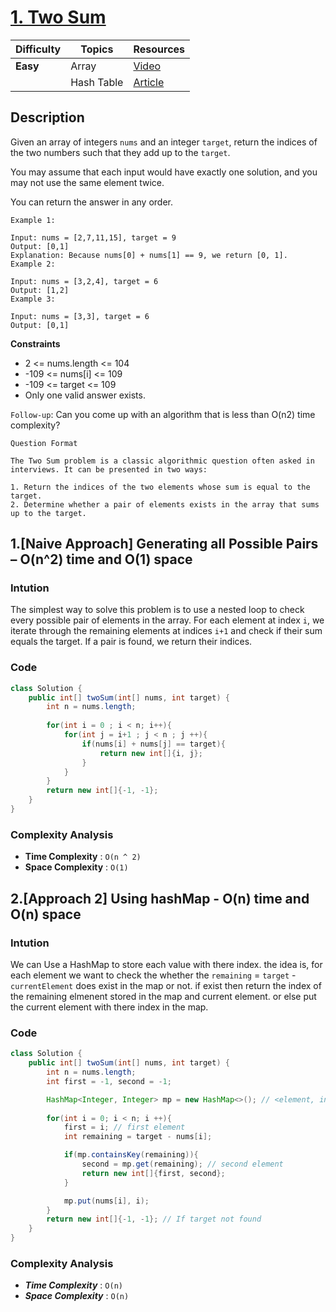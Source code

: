 # [1. Two Sum](https://leetcode.com/problems/two-sum/)

| Difficulty | Topics     | Resources       |
| ---------- | ---------- | ----------------|
| **Easy**   | Array      |  [Video](https://youtu.be/UXDSeD9mN-k?si=ULNNEIo6nuXMvMrw)  |
|            | Hash Table |  [Article](https://www.geeksforgeeks.org/check-if-pair-with-given-sum-exists-in-array/) |

## Description

Given an array of integers `nums` and an integer `target`, return the indices of the two numbers such that they add up to the `target`.

You may assume that each input would have exactly one solution, and you may not use the same element twice.

You can return the answer in any order.

```
Example 1:

Input: nums = [2,7,11,15], target = 9
Output: [0,1]
Explanation: Because nums[0] + nums[1] == 9, we return [0, 1].
Example 2:

Input: nums = [3,2,4], target = 6
Output: [1,2]
Example 3:

Input: nums = [3,3], target = 6
Output: [0,1]
``` 

**Constraints**

* 2 <= nums.length <= 104
* -109 <= nums[i] <= 109
* -109 <= target <= 109
* Only one valid answer exists.

`Follow-up`: Can you come up with an algorithm that is less than O(n2) time complexity?

```
Question Format

The Two Sum problem is a classic algorithmic question often asked in interviews. It can be presented in two ways:

1. Return the indices of the two elements whose sum is equal to the target.
2. Determine whether a pair of elements exists in the array that sums up to the target.
```

## 1.[Naive Approach] Generating all Possible Pairs – O(n^2) time and O(1) space

### Intution
The simplest way to solve this problem is to use a nested loop to check every possible pair of elements in the array. For each element at index `i`, we iterate through the remaining elements at indices `i+1` and check if their sum equals the target. If a pair is found, we return their indices.

### Code
``` Java
class Solution {
    public int[] twoSum(int[] nums, int target) {
        int n = nums.length;
        
        for(int i = 0 ; i < n; i++){
            for(int j = i+1 ; j < n ; j ++){
                if(nums[i] + nums[j] == target){
                    return new int[]{i, j};
                }
            }
        }
        return new int[]{-1, -1};
    }
}
```
### Complexity Analysis
-   **Time Complexity** : `O(n ^ 2)`
-   **Space Complexity** : `O(1)`


## 2.[Approach 2] Using hashMap - O(n) time and O(n) space 

### Intution

We can Use a HashMap to store each value with there index. the idea is, for each element we want to check the whether the `remaining` = `target` - `currentElement` does exist in the map or not. if exist then return the index of the remaining elmenent stored in the map and current element. or else put the current element with there index in the map. 

### Code
``` Java
class Solution {
    public int[] twoSum(int[] nums, int target) {
        int n = nums.length;
        int first = -1, second = -1;

        HashMap<Integer, Integer> mp = new HashMap<>(); // <element, index>
        
        for(int i = 0; i < n; i ++){
            first = i; // first element
            int remaining = target - nums[i]; 

            if(mp.containsKey(remaining)){
                second = mp.get(remaining); // second element
                return new int[]{first, second}; 
            } 

            mp.put(nums[i], i);
        } 
        return new int[]{-1, -1}; // If target not found
    }
}
```
### Complexity Analysis
-   ***Time Complexity*** : `O(n)`
-   ***Space Complexity*** : `O(n)`
